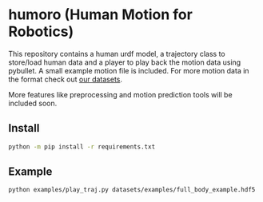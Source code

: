 # humoro (Human Motion for Robotics)
This repository contains a human urdf model, a trajectory class to store/load human data and a player to play back the motion data using pybullet. A small example motion file is included. For more motion data in the format check out [our datasets](https://github.com/PhilippJKratzer/mocap-mlr-datasets).

More features like preprocessing and motion prediction tools will be included soon.

## Install
```bash
python -m pip install -r requirements.txt
```

## Example
```bash
python examples/play_traj.py datasets/examples/full_body_example.hdf5  # playback example motion data
```
